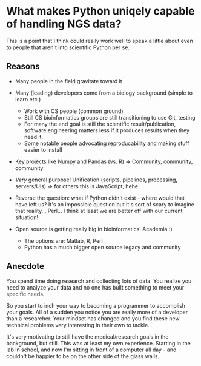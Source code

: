 # What makes Python uniqely capable of handling NGS data?
This is a point that I think could really work well to speak a little about even to people that aren't into scientific Python per se.


## Reasons

- Many people in the field gravitate toward it

- Many (leading) developers come from a biology background (simple to learn etc.)
  + Work with CS people (common ground)
  + Still CS bioinformatics groups are still transitioning to use Git, testing
  + For many the end goal is still the scientific result/publication, software engineering matters less if it produces results when they need it.
  + Some notable people advocating reproducability and making stuff easier to install

- Key projects like Numpy and Pandas (vs. R) => Community, community, community

- *Very* general purpose! Unification (scripts, pipelines, processing, servers/UIs) => for others this is JavaScript, hehe

- Reverse the question: what if Python didn't exist - where would that have left us? It's an impossible question but it's sort of scary to imagine that reality... Perl... I think at least we are better off with our current situation!

- Open source is getting really big in bioinformatics! Academia :)
  + The options are: Matlab, R, Perl
  + Python has a much bigger open source legacy and community


## Anecdote
You spend time doing research and collecting lots of data. You realize you need to analyze your data and no one has built something to meet your specific needs.

So you start to inch your way to becoming a programmer to accomplish your goals. All of a sudden you notice you are really more of a developer than a researcher. Your mindset has changed and you find these new technical problems very interesting in their own to tackle.

It's very motivating to still have the medical/research goals in the background, but still. This was at least my own experience. Starting in the lab in school, and now I'm sitting in front of a computer all day - and couldn't be happier to be on the other side of the glass walls.
